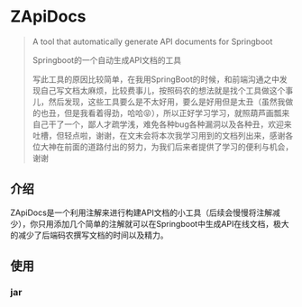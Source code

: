 # ZApiDocs

> A tool that automatically generate API documents for Springboot
>
> Springboot的一个自动生成API文档的工具
>
> 写此工具的原因比较简单，在我用SpringBoot的时候，和前端沟通之中发现自己写文档太麻烦，比较费事儿，按照码农的想法就是找个工具做这个事儿，然后发现，这些工具要么是不太好用，要么是好用但是太丑（虽然我做的也丑，但是我看着得劲，哈哈😝），所以正好学习学习，就照葫芦画瓢来自己干了一个，鄙人才疏学浅，难免各种bug各种漏洞以及各种丑，欢迎来吐槽，但轻点啦，谢谢，在文末会将本次我学习用到的文档列出来，感谢各位大神在前面的道路付出的努力，为我们后来者提供了学习的便利与机会，谢谢

## 介绍

​	ZApiDocs是一个利用注解来进行构建API文档的小工具（后续会慢慢将注解减少），你只用添加几个简单的注解就可以在Springboot中生成API在线文档，极大的减少了后端码农撰写文档的时间以及精力。



## 使用

### jar


